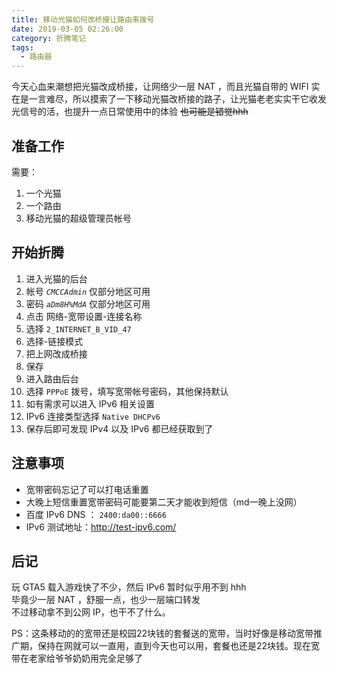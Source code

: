 ```yaml
---
title: 移动光猫如何改桥接让路由来拨号
date: 2019-03-05 02:26:00
category: 折腾笔记
tags:
  - 路由器
---
```


今天心血来潮想把光猫改成桥接，让网络少一层 NAT ，而且光猫自带的 WIFI 实在是一言难尽，所以摸索了一下移动光猫改桥接的路子，让光猫老老实实干它收发光信号的活，也提升一点日常使用中的体验 ~~也可能是错觉hhh~~

## 准备工作

需要：

1. 一个光猫
2. 一个路由
3. 移动光猫的超级管理员帐号

## 开始折腾

1. 进入光猫的后台
2. 帐号 _`CMCCAdmin`_ 仅部分地区可用
3. 密码 _`aDm8H%MdA`_ 仅部分地区可用
4. 点击 网络-宽带设置-连接名称
5. 选择 `2_INTERNET_B_VID_47`
6. 选择-链接模式
7. 把上网改成桥接
8. 保存
9. 进入路由后台
10. 选择 `PPPoE` 拨号，填写宽带帐号密码，其他保持默认
11. 如有需求可以进入 IPv6 相关设置
12. IPv6 连接类型选择 `Native DHCPv6`
13. 保存后即可发现 IPv4 以及 IPv6 都已经获取到了

## 注意事项

- 宽带密码忘记了可以打电话重置
- 大晚上短信重置宽带密码可能要第二天才能收到短信（md一晚上没网）
- 百度 IPv6 DNS ： `2400:da00::6666`
- IPv6 测试地址：<http://test-ipv6.com/>

## 后记

玩 GTA5 载入游戏快了不少，然后 IPv6 暂时似乎用不到 hhh  
毕竟少一层 NAT ，舒服一点，也少一层端口转发  
不过移动拿不到公网 IP，也干不了什么。

PS：这条移动的的宽带还是校园22块钱的套餐送的宽带，当时好像是移动宽带推广期，保持在网就可以一直用，直到今天也可以用，套餐也还是22块钱。现在宽带在老家给爷爷奶奶用完全足够了
